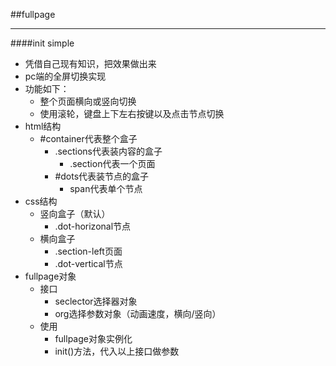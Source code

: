 ##fullpage
***
####init simple
-  凭借自己现有知识，把效果做出来
-  pc端的全屏切换实现
-  功能如下：
	- 整个页面横向或竖向切换
	- 使用滚轮，键盘上下左右按键以及点击节点切换
-  html结构
	-  #container代表整个盒子
	   -  .sections代表装内容的盒子
          -  .section代表一个页面
       -  #dots代表装节点的盒子
          -  span代表单个节点
-  css结构
	-  竖向盒子（默认）
		-  .dot-horizonal节点
	-  横向盒子
		-  .section-left页面
		-  .dot-vertical节点
-  fullpage对象
	-  接口
		-  seclector选择器对象
		-  org选择参数对象（动画速度，横向/竖向）
	-  使用
		-  fullpage对象实例化
		-  init()方法，代入以上接口做参数
	
